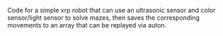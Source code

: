 Code for a simple xrp robot that can use an ultrasonic sensor and color sensor/light sensor to solve mazes, then saves the corresponding movements to an array that can be replayed via auton.
